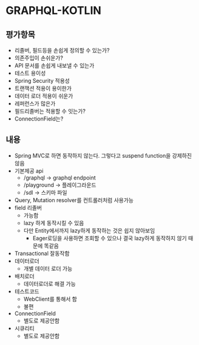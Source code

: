 # GRAPHQL-KOTLIN

## 평가항목

- 리졸버, 필드등을 손쉽게 정의할 수 있는가?
- 의존주입이 손쉬운가?
- API 문서를 손쉽게 내보낼 수 있는가
- 테스트 용이성
- Spring Security 적용성
- 트랜잭션 적용이 용이한가
- 데이터 로더 적용이 쉬운가
- 레퍼런스가 많은가
- 필드리졸버는 적용할 수 잇는가?
- ConnectionField는?

## 내용

- Spring MVC로 하면 동작하지 않는다. 그렇다고 suspend function을 강제하진 않음
- 기본제공 api
  - /graphql -> graphql endpoint
  - /playground -> 플레이그라운드
  - /sdl -> 스키마 파일
- Query, Mutation resolver를 컨트롤러처럼 사용가능
- field 리졸버
  - 가능함
  - lazy 하게 동작시킬 수 있음
  - 다만 Entity에서까지 lazy하게 동작하는 것은 쉽지 않아보임
    - Eager로딩을 사용하면 조회할 수 있으나 결국 lazy하게 동작하지 않기 때문에 똑같음
- Transactional 잘동작함
- 데이터로더
  - 개별 데이터 로더 가능
- 배치로더
  - 데이터로더로 해결 가능
- 테스트코드
  - WebClient를 통해서 함
  - 불편
- ConnectionField
  - 별도로 제공안함
- 시큐리티
  - 별도로 제공안함
